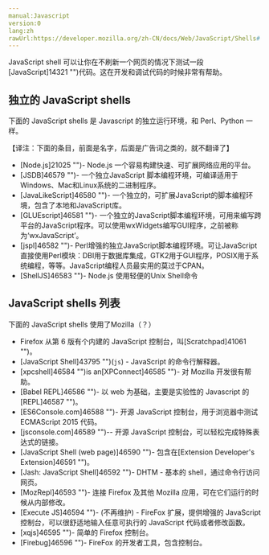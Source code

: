 ```yaml
---
manual:Javascript
version:0
lang:zh
rawUrl:https://developer.mozilla.org/zh-CN/docs/Web/JavaScript/Shells#
---
```






JavaScript shell 可以让你在不刷新一个网页的情况下测试一段[JavaScript]14321 "")代码。这在开发和调试代码的时候非常有帮助。


## 独立的 JavaScript shells<a name="独立的_JavaScript_shells"></a>


下面的 JavaScript shells 是 Javascript 的独立运行环境，和 Perl、Python 一样。



【译注：下面的条目，前面是名字，后面是广告词之类的，就不翻译了】


* [Node.js]21025 "")- Node.js 一个容易构建快速、可扩展网络应用的平台。
* [JSDB]46579 "")- 一个独立JavaScript 脚本编程环境，可编译适用于Windows、Mac和Linux系统的二进制程序。
* [JavaLikeScript]46580 "")- 一个独立的，可扩展JavaScript的脚本编程环境，包含了本地和JavaScript库。
* [GLUEscript]46581 "")- 一个独立的JavaScript脚本编程环境，可用来编写跨平台的JavaScript程序。可以使用wxWidgets编写GUI程序，之前被称为‘wxJavaScript’。
* [jspl]46582 "")- Perl增强的独立JavaScript脚本编程环境。可让JavaScript直接使用Perl模块：DBI用于数据库集成，GTK2用于GUI程序，POSIX用于系统编程，等等。JavaScript编程人员最实用的莫过于CPAN。
* [ShellJS]46583 "")- Node.js 使用轻便的Unix Shell命令

## JavaScript shells 列表<a name="JavaScript_shells_列表"></a>


下面的 JavaScript shells 使用了Mozilla（？）


* Firefox 从第 6 版有个内建的 JavaScript 控制台，叫[Scratchpad]41061 "")。
* [JavaScript Shell]43795 "")(`js`) - JavaScript 的命令行解释器。
* [xpcshell]46584 "")is an[XPConnect]46585 "")- 对 Mozilla 开发很有帮助。
* [Babel REPL]46586 "")- 以 web 为基础，主要是实验性的 Javascript 的[REPL]46587 "")。
* [ES6Console.com]46588 "")- 开源 JavaScript 控制台，用于浏览器中测试 ECMAScript 2015 代码。
* [jsconsole.com]46589 "")-- 开源 JavaScript 控制台，可以轻松完成特殊表达式的链接。
* [JavaScript Shell (web page)]46590 "")- 包含在[Extension Developer&#39;s Extension]46591 "")。
* [Jash: JavaScript Shell]46592 "")- DHTM - 基本的 shell，通过命令行访问网页。
* [MozRepl]46593 "")- 连接 Firefox 及其他 Mozilla 应用，可在它们运行的时候从内部修改。
* [Execute JS]46594 "")- (不再维护) - FireFox 扩展，提供增强的 JavaScript 控制台，可以很舒适地输入任意可执行的 JavaScript 代码或者修改函数。
* [xqjs]46595 "")- 简单的 Firefox 控制台。
* [Firebug]46596 "")- FireFox 的开发者工具，包含控制台。



